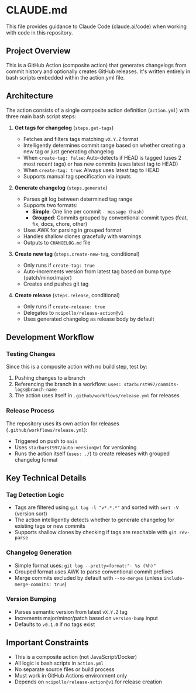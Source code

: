 # CLAUDE.md

This file provides guidance to Claude Code (claude.ai/code) when working with code in this repository.

## Project Overview

This is a GitHub Action (composite action) that generates changelogs from commit history and optionally creates GitHub releases. It's written entirely in bash scripts embedded within the action.yml file.

## Architecture

The action consists of a single composite action definition (`action.yml`) with three main bash script steps:

1. **Get tags for changelog** (`steps.get-tags`)
   - Fetches and filters tags matching `vX.Y.Z` format
   - Intelligently determines commit range based on whether creating a new tag or just generating changelog
   - When `create-tag: false`: Auto-detects if HEAD is tagged (uses 2 most recent tags) or has new commits (uses latest tag to HEAD)
   - When `create-tag: true`: Always uses latest tag to HEAD
   - Supports manual tag specification via inputs

2. **Generate changelog** (`steps.generate`)
   - Parses git log between determined tag range
   - Supports two formats:
     - **Simple**: One line per commit `- message (hash)`
     - **Grouped**: Commits grouped by conventional commit types (feat, fix, docs, chore, other)
   - Uses AWK for parsing in grouped format
   - Handles shallow clones gracefully with warnings
   - Outputs to `CHANGELOG.md` file

3. **Create new tag** (`steps.create-new-tag`, conditional)
   - Only runs if `create-tag: true`
   - Auto-increments version from latest tag based on bump type (patch/minor/major)
   - Creates and pushes git tag

4. **Create release** (`steps.release`, conditional)
   - Only runs if `create-release: true`
   - Delegates to `ncipollo/release-action@v1`
   - Uses generated changelog as release body by default

## Development Workflow

### Testing Changes

Since this is a composite action with no build step, test by:
1. Pushing changes to a branch
2. Referencing the branch in a workflow: `uses: starburst997/commits-logs@branch-name`
3. The action uses itself in `.github/workflows/release.yml` for releases

### Release Process

The repository uses its own action for releases (`.github/workflows/release.yml`):
- Triggered on push to `main`
- Uses `starburst997/auto-version@v1` for versioning
- Runs the action itself (`uses: ./`) to create releases with grouped changelog format

## Key Technical Details

### Tag Detection Logic
- Tags are filtered using `git tag -l "v*.*.*"` and sorted with `sort -V` (version sort)
- The action intelligently detects whether to generate changelog for existing tags or new commits
- Supports shallow clones by checking if tags are reachable with `git rev-parse`

### Changelog Generation
- Simple format uses: `git log --pretty=format:"- %s (%h)"`
- Grouped format uses AWK to parse conventional commit prefixes
- Merge commits excluded by default with `--no-merges` (unless `include-merge-commits: true`)

### Version Bumping
- Parses semantic version from latest `vX.Y.Z` tag
- Increments major/minor/patch based on `version-bump` input
- Defaults to `v0.1.0` if no tags exist

## Important Constraints

- This is a composite action (not JavaScript/Docker)
- All logic is bash scripts in `action.yml`
- No separate source files or build process
- Must work in GitHub Actions environment only
- Depends on `ncipollo/release-action@v1` for release creation
